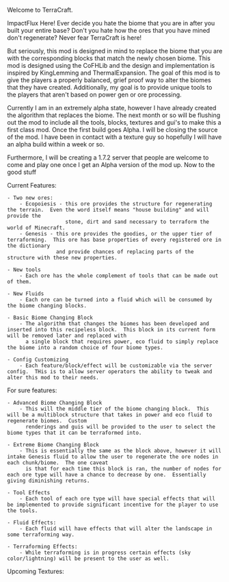 Welcome to TerraCraft.  

   ImpactFlux Here!
      Ever decide you hate the biome that you are in after you built your entire base?  Don't you hate how the ores that you have mined don't regenerate?
   Never fear TerraCraft is here!
   
   But seriously, this mod is designed in mind to replace the biome that you are with the corresponding blocks that match the newly chosen biome.  This mod is designed
   using the CoFHLib and the design and implementation is inspired by KingLemming and ThermalExpansion.  The goal of this mod is to give the players a properly balanced,
   grief proof way to alter the biomes that they have created.  Additionally, my goal is to provide unique tools to the players that aren't based on power gen or ore processing.
   
   Currently I am in an extremely alpha state, however I have already created the algorithm that replaces the biome.  The next month or so will be flushing out the mod to include
   all the tools, blocks, textures and gui's to make this a first class mod.  Once the first build goes Alpha.  I will be closing the source of the mod.  I have been in contact with
   a texture guy so hopefully I will have an alpha build within a week or so.
   
   Furthermore, I will be creating a 1.7.2 server that people are welcome to come and play one once I get an Alpha version of the mod up.  Now to the good stuff

Current Features:

	- Two new ores:
		- Ecopoiesis - this ore provides the structure for regenerating the terrain.  Even the word itself means "house building" and will provide the 
					   stone, dirt and sand necessary to terraform the world of Minecraft.
		- Genesis - this ore provides the goodies, or the upper tier of terraforming.  This ore has base properties of every registered ore in the dictionary
					and provide chances of replacing parts of the structure with these new properties.
		
	- New tools
		- Each ore has the whole complement of tools that can be made out of them.  
		
	- New Fluids
		- Each ore can be turned into a fluid which will be consumed by the biome changing blocks.  
		
	- Basic Biome Changing Block
		- The algorithm that changes the biomes has been developed and inserted into this recipeless block.  This block in its current form will be removed later and replaced with
		  a single block that requires power, eco fluid to simply replace the biome into a random choice of four biome types.
		  
	- Config Customizing
		- Each feature/block/effect will be customizable via the server config.  THis is to allow server operators the ability to tweak and alter this mod to their needs.

For sure features:

	- Advanced Biome Changing Block
		- This will the middle tier of the biome changing block.  This will be a multiblock structure that takes in power and eco fluid to regenerate biomes.  Custom
		  renderings and guis will be provided to the user to select the biome types that it can be terraformed into.
		  
	- Extreme Biome Changing Block 
		- This is essentially the same as the block above, however it will intake Genesis fluid to allow the user to regenerate the ore nodes in each chunk/biome.  The one caveat
		  is that for each time this block is ran, the number of nodes for each ore type will have a chance to decrease by one.  Essentially giving diminishing returns.

	- Tool Effects
		- Each tool of each ore type will have special effects that will be implemented to provide significant incentive for the player to use the tools.
		
	- Fluid Effects:
		- Each fluid will have effects that will alter the landscape in some terraforming way.
		
	- Terraforming Effects:
		- While terraforming is in progress certain effects (sky color/lightning) will be present to the user as well.
		
		
Upcoming Textures:
	
		



